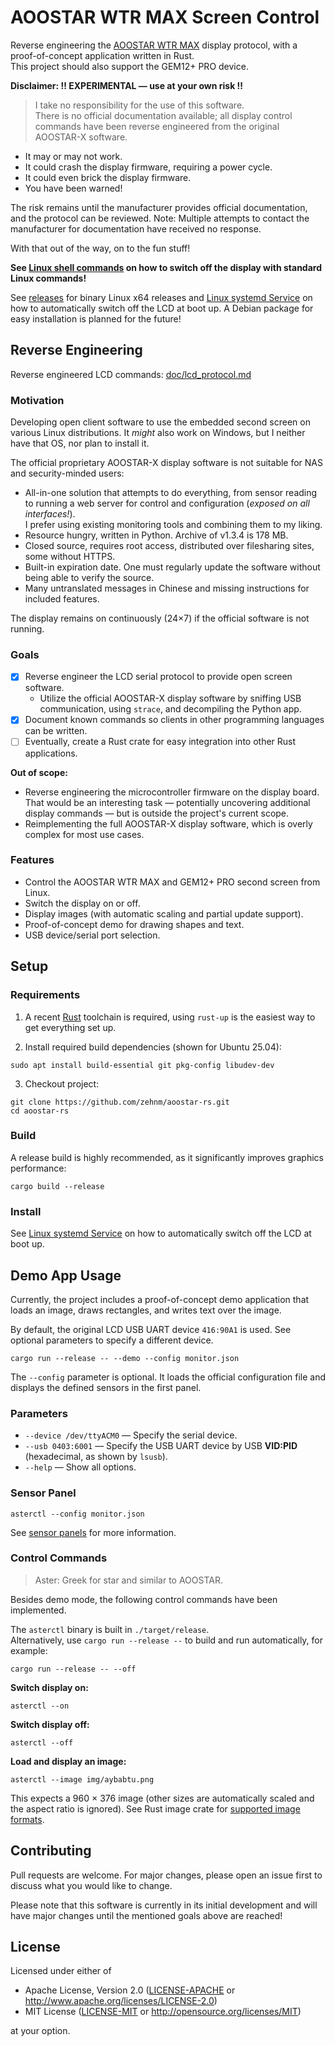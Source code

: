 # AOOSTAR WTR MAX Screen Control

Reverse engineering the [AOOSTAR WTR MAX](https://aoostar.com/products/aoostar-wtr-max-amd-r7-pro-8845hs-11-bays-mini-pc)
display protocol, with a proof-of-concept application written in Rust.  
This project should also support the GEM12+ PRO device.

**Disclaimer: ‼️ EXPERIMENTAL — use at your own risk ‼️**

> I take no responsibility for the use of this software.  
> There is no official documentation available;
> all display control commands have been reverse engineered from the original AOOSTAR-X software.

- It may or may not work.
- It could crash the display firmware, requiring a power cycle.
- It could even brick the display firmware.
- You have been warned!

The risk remains until the manufacturer provides official documentation, and the protocol can be reviewed.
Note: Multiple attempts to contact the manufacturer for documentation have received no response.

With that out of the way, on to the fun stuff!

**See [Linux shell commands](doc/shell_commands.md) on how to switch off the display with standard Linux commands!**

See [releases](https://github.com/zehnm/aoostar-rs/releases) for binary Linux x64 releases and [Linux systemd Service](linux/)
on how to automatically switch off the LCD at boot up. A Debian package for easy installation is planned for the future!

## Reverse Engineering

Reverse engineered LCD commands: [doc/lcd_protocol.md](doc/lcd_protocol.md)

### Motivation

Developing open client software to use the embedded second screen on various Linux distributions.
It *might* also work on Windows, but I neither have that OS, nor plan to install it.

The official proprietary AOOSTAR-X display software is not suitable for NAS and security-minded users:

- All-in-one solution that attempts to do everything, from sensor reading to running a web server for control and configuration (*exposed on all interfaces!*).  
  I prefer using existing monitoring tools and combining them to my liking.
- Resource hungry, written in Python. Archive of v1.3.4 is 178 MB.
- Closed source, requires root access, distributed over filesharing sites, some without HTTPS.
- Built-in expiration date. One must regularly update the software without being able to verify the source.
- Many untranslated messages in Chinese and missing instructions for included features.

The display remains on continuously (24×7) if the official software is not running.

### Goals

- [x] Reverse engineer the LCD serial protocol to provide open screen software.
    - Utilize the official AOOSTAR-X display software by sniffing USB communication, using `strace`, and decompiling the Python app.
- [x] Document known commands so clients in other programming languages can be written.
- [ ] Eventually, create a Rust crate for easy integration into other Rust applications.

**Out of scope:**

- Reverse engineering the microcontroller firmware on the display board.  
  That would be an interesting task — potentially uncovering additional display commands — but is outside the project's current scope.
- Reimplementing the full AOOSTAR-X display software, which is overly complex for most use cases.

### Features

- Control the AOOSTAR WTR MAX and GEM12+ PRO second screen from Linux.
- Switch the display on or off.
- Display images (with automatic scaling and partial update support).
- Proof-of-concept demo for drawing shapes and text.
- USB device/serial port selection.

## Setup

### Requirements

1. A recent [Rust](https://rustup.rs/) toolchain is required, using `rust-up` is the easiest way to get everything set up.

2. Install required build dependencies (shown for Ubuntu 25.04):

```shell
sudo apt install build-essential git pkg-config libudev-dev
```

3. Checkout project:

```shell
git clone https://github.com/zehnm/aoostar-rs.git
cd aoostar-rs
```

### Build

A release build is highly recommended, as it significantly improves graphics performance:

```shell
cargo build --release
```

### Install

See [Linux systemd Service](linux/) on how to automatically switch off the LCD at boot up.

## Demo App Usage

Currently, the project includes a proof-of-concept demo application that loads an image, draws rectangles, and writes
text over the image.

By default, the original LCD USB UART device `416:90A1` is used. See optional parameters to specify a different device.

```shell
cargo run --release -- --demo --config monitor.json
```

The `--config` parameter is optional. It loads the official configuration file and displays the defined sensors in the
first panel.

### Parameters

- `--device /dev/ttyACM0` — Specify the serial device.
- `--usb 0403:6001` — Specify the USB UART device by USB **VID:PID** (hexadecimal, as shown by `lsusb`).
- `--help` — Show all options.


### Sensor Panel

```shell
asterctl --config monitor.json
```

See [sensor panels](doc/sensor_panels.md) for more information.

### Control Commands

> Aster: Greek for star and similar to AOOSTAR.

Besides demo mode, the following control commands have been implemented.

The `asterctl` binary is built in `./target/release`.  
Alternatively, use `cargo run --release --` to build and run automatically, for example: 

```shell
cargo run --release -- --off
```

**Switch display on:**

```shell
asterctl --on
```

**Switch display off:**

```shell
asterctl --off
```

**Load and display an image:**

```shell
asterctl --image img/aybabtu.png
```

This expects a 960 × 376 image (other sizes are automatically scaled and the aspect ratio is ignored).
See Rust image crate for [supported image formats](https://github.com/image-rs/image?tab=readme-ov-file#supported-image-formats).

## Contributing

Pull requests are welcome. For major changes, please open an issue first to discuss what you would like to change.

Please note that this software is currently in its initial development and will have major changes until the mentioned
goals above are reached!

## License

Licensed under either of

- Apache License, Version 2.0 ([LICENSE-APACHE](LICENSE-APACHE) or http://www.apache.org/licenses/LICENSE-2.0)
- MIT License ([LICENSE-MIT](LICENSE-MIT) or http://opensource.org/licenses/MIT)

at your option.

